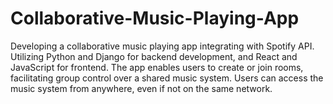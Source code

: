 # Collaborative-Music-Playing-App
Developing a collaborative music playing app integrating with Spotify API. Utilizing Python and Django for backend development, and React and JavaScript for frontend. The app enables users to create or join rooms, facilitating group control over a shared music system. Users can access the music system from anywhere, even if not on the same network.
